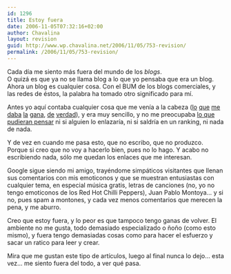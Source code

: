```yaml
---
id: 1296
title: Estoy fuera
date: 2006-11-05T07:32:16+02:00
author: Chavalina
layout: revision
guid: http://www.wp.chavalina.net/2006/11/05/753-revision/
permalink: /2006/11/05/753-revision/
---
```

Cada día me siento más fuera del mundo de los _blogs_.  
O quizá es que ya no se llama blog a lo que yo pensaba que era un blog.  
Ahora un blog es cualquier cosa. Con el BUM de los blogs comerciales, y las redes de éstos, la palabra ha tomado otro significado para mí.

Antes yo aquí contaba cualquier cosa que me venía a la cabeza (<a href="http://chavalina.net/comentar.php?idpost=66&#038;q=" target="_blank">lo</a> <a href="http://chavalina.net/comentar.php?idpost=49&#038;q=" target="_blank">que</a> <a href="http://chavalina.net/comentar.php?idpost=8&#038;q=" target="_blank">me</a> <a href="http://chavalina.net/comentar.php?idpost=540&#038;q=" target="_blank">daba</a> <a href="http://chavalina.net/comentar.php?idpost=507&#038;q=" target="_blank">la</a> <a href="http://chavalina.net/comentar.php?idpost=437&#038;q=" target="_blank">gana</a>, <a href="http://chavalina.net/comentar.php?idpost=362&#038;q=" target="_blank">de</a> <a href="http://chavalina.net/comentar.php?idpost=276&#038;q=" target="_blank">verdad</a>), y era muy sencillo, y no me preocupaba <a href="http://www.htmllife.com/archivos/la-empatia-puede-ser-perjudicial-para-tu-blog/" target="_blank">lo que pudieran pensar</a> ni si alguien lo enlazaría, ni si saldría en un ranking, ni nada de nada.

Y de vez en cuando me pasa esto, que no escribo, que no produzco. Porque si creo que no voy a hacerlo bien, pues no lo hago. Y acabo no escribiendo nada, sólo me quedan los enlaces que me interesan.

Google sigue siendo mi amigo, trayéndome simpáticos visitantes que llenan sus comentarios con mis emoticonos y que se muestran entusiastas con cualquier tema, en especial música gratis, letras de canciones (no, yo no tengo emoticonos de los Red Hot Chilli Peppers), Juan Pablo Montoya… y si no, pues spam a montones, y cada vez menos comentarios que merecen la pena, y me aburro.

Creo que estoy fuera, y lo peor es que tampoco tengo ganas de volver. El ambiente no me gusta, todo demasiado especializado o &ntilde;o&ntilde;o (como esto mismo), y fuera tengo demasiadas cosas como para hacer el esfuerzo y sacar un ratico para leer y crear.

Mira que me gustan este tipo de artículos, luego al final nunca lo dejo… esta vez… me siento fuera del todo, a ver qué pasa.